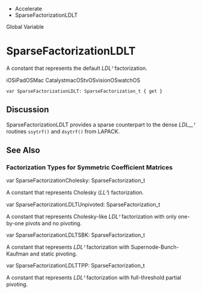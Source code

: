 

- Accelerate
-  SparseFactorizationLDLT 

Global Variable

# SparseFactorizationLDLT

A constant that represents the default *LDLᵀ* factorization.

iOSiPadOSMac CatalystmacOStvOSvisionOSwatchOS

``` source
var SparseFactorizationLDLT: SparseFactorization_t { get }
```

## Discussion

SparseFactorizationLDLT provides a sparse counterpart to the dense *LDL\_\_ᵀ* routines `ssytrf()` and `dsytrf()` from LAPACK.

## See Also

### Factorization Types for Symmetric Coefficient Matrices

var SparseFactorizationCholesky: SparseFactorization_t

A constant that represents Cholesky (*LLᵀ*) factorization.

var SparseFactorizationLDLTUnpivoted: SparseFactorization_t

A constant that represents Cholesky-like *LDLᵀ* factorization with only one-by-one pivots and no pivoting.

var SparseFactorizationLDLTSBK: SparseFactorization_t

A constant that represents *LDLᵀ* factorization with Supernode-Bunch-Kaufman and static pivoting.

var SparseFactorizationLDLTTPP: SparseFactorization_t

A constant that represents *LDLᵀ* factorization with full-threshold partial pivoting.

